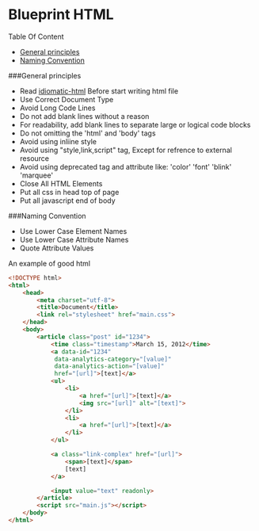 # Blueprint HTML

Table Of Content 
* [General principles](#user-content-general-principles)
* [Naming Convention](#user-content-naming-convention)

###General principles
* Read [idiomatic-html](https://github.com/farakavco/idiomatic-html) Before start writing html file
* Use Correct Document Type
* Avoid Long Code Lines
* Do not add blank lines without a reason
* For readability, add blank lines to separate large or logical code blocks
* Do not omitting the 'html' and 'body' tags
* Avoid using inliine style
* Avoid using "style,link,script" tag, Except for refrence to external resource
* Avoid using deprecated tag and attribute like: 'color' 'font' 'blink' 'marquee'
* Close All HTML Elements
* Put all css in head top of page
* Put all javascript end of body

###Naming Convention 
* Use Lower Case Element Names
* Use Lower Case Attribute Names
* Quote Attribute Values

An example of good html

```html
<!DOCTYPE html>
<html>
    <head>
        <meta charset="utf-8">
        <title>Document</title>
        <link rel="stylesheet" href="main.css">
    </head>
    <body>
        <article class="post" id="1234">
            <time class="timestamp">March 15, 2012</time>
            <a data-id="1234"
             data-analytics-category="[value]"
             data-analytics-action="[value]"
             href="[url]">[text]</a>
            <ul>
                <li>
                    <a href="[url]">[text]</a>
                    <img src="[url]" alt="[text]">
                </li>
                <li>
                    <a href="[url]">[text]</a>
                </li>
            </ul>

            <a class="link-complex" href="[url]">
                <span>[text]</span>
                [text]
            </a>

            <input value="text" readonly>
        </article>
        <script src="main.js"></script>
    </body>
</html>
```

